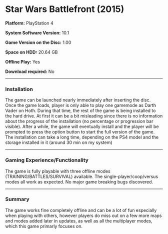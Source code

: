 # Star Wars Battlefront (2015)

__Platform:__ PlayStation 4

__System Software Version:__ 10.1

__Game Version on the Disc:__ 1.00

__Space on HDD:__ 20.64 GB

__Offline Play:__ Yes

__Download required:__ No
___
### Installation
The game can be launched nearly immediately after inserting the disc. Once the game loads, player is only able to play one gamemode as Darth Vader on Hoth. During that time, the rest of the game is being installed to the hard drive. At first it can be a bit misleading since there is no information about the progress of the installation (no percentage or progression bar visible). After a while, the game will eventually install and the player will be prompted to press the option button to start the full version of the game. The installation can take a long time, depending on the PS4 model and the storage installed in it (around 30 min on my system)
___
### Gaming Experience/Functionality
The game is fully playable with three offline modes (TRAINING/BATTLES/SURVIVAL) available. The single-player/coop/versus modes all work as expected. No major game breaking bugs discovered.
___
### Summary
The game works fine completely offline and can be a lot of fun especially when playing with others, however players do miss out on a few more maps and modes added later in updates, as well as all the multiplayer modes, which this game primarly focuses on.
